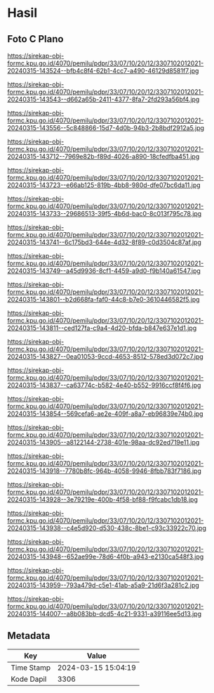 # Hasil

## Foto C Plano

https://sirekap-obj-formc.kpu.go.id/4070/pemilu/pdpr/33/07/10/20/12/3307102012021-20240315-143524--bfb4c8f4-62b1-4cc7-a490-46129d8581f7.jpg

https://sirekap-obj-formc.kpu.go.id/4070/pemilu/pdpr/33/07/10/20/12/3307102012021-20240315-143543--d662a65b-2411-4377-8fa7-2fd293a56bf4.jpg

https://sirekap-obj-formc.kpu.go.id/4070/pemilu/pdpr/33/07/10/20/12/3307102012021-20240315-143556--5c848866-15d7-4d0b-94b3-2b8bdf2912a5.jpg

https://sirekap-obj-formc.kpu.go.id/4070/pemilu/pdpr/33/07/10/20/12/3307102012021-20240315-143712--7969e82b-f89d-4026-a890-18cfedfba451.jpg

https://sirekap-obj-formc.kpu.go.id/4070/pemilu/pdpr/33/07/10/20/12/3307102012021-20240315-143723--e66ab125-819b-4bb8-980d-dfe07bc6da11.jpg

https://sirekap-obj-formc.kpu.go.id/4070/pemilu/pdpr/33/07/10/20/12/3307102012021-20240315-143733--29686513-39f5-4b6d-bac0-8c013f795c78.jpg

https://sirekap-obj-formc.kpu.go.id/4070/pemilu/pdpr/33/07/10/20/12/3307102012021-20240315-143741--6c175bd3-644e-4d32-8f89-c0d3504c87af.jpg

https://sirekap-obj-formc.kpu.go.id/4070/pemilu/pdpr/33/07/10/20/12/3307102012021-20240315-143749--a45d9936-8cf1-4459-a9d0-f9b140a61547.jpg

https://sirekap-obj-formc.kpu.go.id/4070/pemilu/pdpr/33/07/10/20/12/3307102012021-20240315-143801--b2d668fa-faf0-44c8-b7e0-3610446582f5.jpg

https://sirekap-obj-formc.kpu.go.id/4070/pemilu/pdpr/33/07/10/20/12/3307102012021-20240315-143811--ced127fa-c9a4-4d20-bfda-b847e637e1d1.jpg

https://sirekap-obj-formc.kpu.go.id/4070/pemilu/pdpr/33/07/10/20/12/3307102012021-20240315-143827--0ea01053-9ccd-4653-8512-578ed3d072c7.jpg

https://sirekap-obj-formc.kpu.go.id/4070/pemilu/pdpr/33/07/10/20/12/3307102012021-20240315-143837--ca63774c-b582-4e40-b552-9916ccf8f4f6.jpg

https://sirekap-obj-formc.kpu.go.id/4070/pemilu/pdpr/33/07/10/20/12/3307102012021-20240315-143854--569cefa6-ae2e-409f-a8a7-eb96839e74b0.jpg

https://sirekap-obj-formc.kpu.go.id/4070/pemilu/pdpr/33/07/10/20/12/3307102012021-20240315-143905--a8122144-2738-401e-98aa-dc92ed719e11.jpg

https://sirekap-obj-formc.kpu.go.id/4070/pemilu/pdpr/33/07/10/20/12/3307102012021-20240315-143918--7780b8fc-964b-4058-9946-8fbb783f7186.jpg

https://sirekap-obj-formc.kpu.go.id/4070/pemilu/pdpr/33/07/10/20/12/3307102012021-20240315-143928--3e79219e-400b-4f58-bf88-f9fcabc1db18.jpg

https://sirekap-obj-formc.kpu.go.id/4070/pemilu/pdpr/33/07/10/20/12/3307102012021-20240315-143938--c4e5d920-d530-438c-8be1-c93c33922c70.jpg

https://sirekap-obj-formc.kpu.go.id/4070/pemilu/pdpr/33/07/10/20/12/3307102012021-20240315-143948--652ae99e-78d6-4f0b-a943-e2130ca548f3.jpg

https://sirekap-obj-formc.kpu.go.id/4070/pemilu/pdpr/33/07/10/20/12/3307102012021-20240315-143959--793a479d-c5e1-41ab-a5a9-21d6f3a281c2.jpg

https://sirekap-obj-formc.kpu.go.id/4070/pemilu/pdpr/33/07/10/20/12/3307102012021-20240315-144007--a8b083bb-dcd5-4c21-9331-a39116ee5d13.jpg


## Metadata

| Key        | Value               |
| ---------- | ------------------- |
| Time Stamp | 2024-03-15 15:04:19 |
| Kode Dapil | 3306                |




